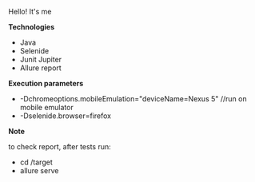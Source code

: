 Hello! It's me 

**Technologies**
- Java
- Selenide
- Junit Jupiter
- Allure report

**Execution parameters**
- -Dchromeoptions.mobileEmulation="deviceName=Nexus 5" //run on mobile emulator
- -Dselenide.browser=firefox

**Note**

to check report, after tests run:
- cd /target 
- allure serve

